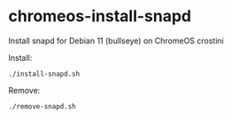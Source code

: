# chromeos-install-snapd
Install snapd for Debian 11 (bullseye) on ChromeOS crostini


Install:

    ./install-snapd.sh

Remove:

    ./remove-snapd.sh
